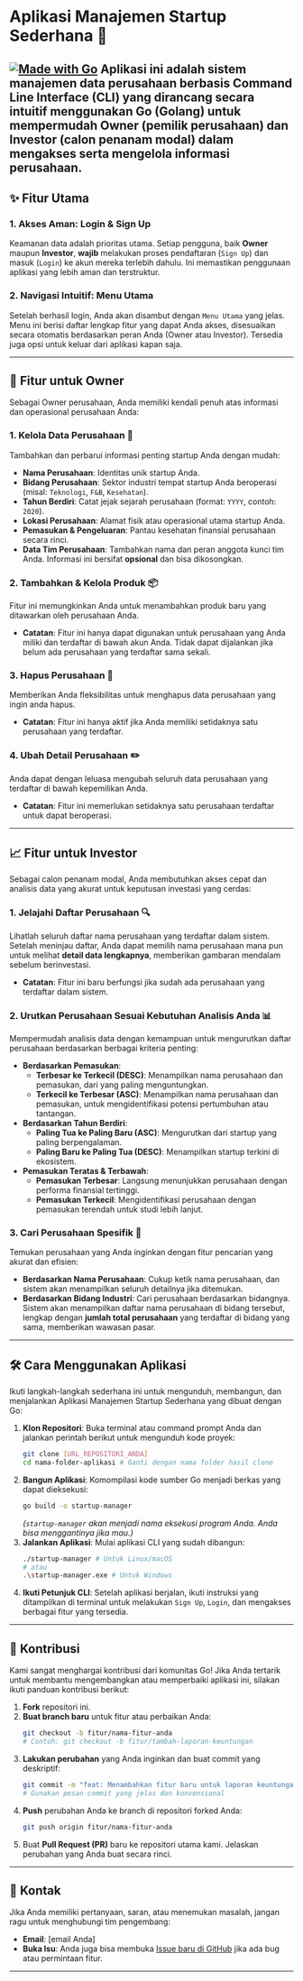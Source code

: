# Aplikasi Manajemen Startup Sederhana 🚀

[![Made with Go](https://img.shields.io/badge/Made%20with-Go-00ADD8.svg?logo=go&logoColor=white)](https://go.dev/)
Aplikasi ini adalah sistem manajemen data perusahaan berbasis **Command Line Interface (CLI)** yang dirancang secara intuitif menggunakan **Go (Golang)** untuk mempermudah **Owner** (pemilik perusahaan) dan **Investor** (calon penanam modal) dalam mengakses serta mengelola informasi perusahaan.
---

## ✨ Fitur Utama

### 1. Akses Aman: Login & Sign Up
Keamanan data adalah prioritas utama. Setiap pengguna, baik **Owner** maupun **Investor**, **wajib** melakukan proses pendaftaran (`Sign Up`) dan masuk (`Login`) ke akun mereka terlebih dahulu. Ini memastikan penggunaan aplikasi yang lebih aman dan terstruktur.

### 2. Navigasi Intuitif: Menu Utama
Setelah berhasil login, Anda akan disambut dengan `Menu Utama` yang jelas. Menu ini berisi daftar lengkap fitur yang dapat Anda akses, disesuaikan secara otomatis berdasarkan peran Anda (Owner atau Investor). Tersedia juga opsi untuk keluar dari aplikasi kapan saja.

---

## 💼 Fitur untuk Owner

Sebagai Owner perusahaan, Anda memiliki kendali penuh atas informasi dan operasional perusahaan Anda:

### 1. Kelola Data Perusahaan 📝
Tambahkan dan perbarui informasi penting startup Anda dengan mudah:
* **Nama Perusahaan**: Identitas unik startup Anda.
* **Bidang Perusahaan**: Sektor industri tempat startup Anda beroperasi (misal: `Teknologi`, `F&B`, `Kesehatan`).
* **Tahun Berdiri**: Catat jejak sejarah perusahaan (format: `YYYY`, contoh: `2020`).
* **Lokasi Perusahaan**: Alamat fisik atau operasional utama startup Anda.
* **Pemasukan & Pengeluaran**: Pantau kesehatan finansial perusahaan secara rinci.
* **Data Tim Perusahaan**: Tambahkan nama dan peran anggota kunci tim Anda. Informasi ini bersifat **opsional** dan bisa dikosongkan.

### 2. Tambahkan & Kelola Produk 📦
Fitur ini memungkinkan Anda untuk menambahkan produk baru yang ditawarkan oleh perusahaan Anda.
* **Catatan**: Fitur ini hanya dapat digunakan untuk perusahaan yang Anda miliki dan terdaftar di bawah akun Anda. Tidak dapat dijalankan jika belum ada perusahaan yang terdaftar sama sekali.

### 3. Hapus Perusahaan 👋
Memberikan Anda fleksibilitas untuk menghapus data perusahaan yang ingin anda hapus.
* **Catatan**: Fitur ini hanya aktif jika Anda memiliki setidaknya satu perusahaan yang terdaftar.

### 4. Ubah Detail Perusahaan ✏️
Anda dapat dengan leluasa mengubah seluruh data perusahaan yang terdaftar di bawah kepemilikan Anda.
* **Catatan**: Fitur ini memerlukan setidaknya satu perusahaan terdaftar untuk dapat beroperasi.

---

## 📈 Fitur untuk Investor

Sebagai calon penanam modal, Anda membutuhkan akses cepat dan analisis data yang akurat untuk keputusan investasi yang cerdas:

### 1. Jelajahi Daftar Perusahaan 🔍
Lihatlah seluruh daftar nama perusahaan yang terdaftar dalam sistem. Setelah meninjau daftar, Anda dapat memilih nama perusahaan mana pun untuk melihat **detail data lengkapnya**, memberikan gambaran mendalam sebelum berinvestasi.
* **Catatan**: Fitur ini baru berfungsi jika sudah ada perusahaan yang terdaftar dalam sistem.

### 2. Urutkan Perusahaan Sesuai Kebutuhan Analisis Anda 📊
Mempermudah analisis data dengan kemampuan untuk mengurutkan daftar perusahaan berdasarkan berbagai kriteria penting:
* **Berdasarkan Pemasukan**:
    * **Terbesar ke Terkecil (DESC)**: Menampilkan nama perusahaan dan pemasukan, dari yang paling menguntungkan.
    * **Terkecil ke Terbesar (ASC)**: Menampilkan nama perusahaan dan pemasukan, untuk mengidentifikasi potensi pertumbuhan atau tantangan.
* **Berdasarkan Tahun Berdiri**:
    * **Paling Tua ke Paling Baru (ASC)**: Mengurutkan dari startup yang paling berpengalaman.
    * **Paling Baru ke Paling Tua (DESC)**: Menampilkan startup terkini di ekosistem.
* **Pemasukan Teratas & Terbawah**:
    * **Pemasukan Terbesar**: Langsung menunjukkan perusahaan dengan performa finansial tertinggi.
    * **Pemasukan Terkecil**: Mengidentifikasi perusahaan dengan pemasukan terendah untuk studi lebih lanjut.

### 3. Cari Perusahaan Spesifik 🎯
Temukan perusahaan yang Anda inginkan dengan fitur pencarian yang akurat dan efisien:
* **Berdasarkan Nama Perusahaan**: Cukup ketik nama perusahaan, dan sistem akan menampilkan seluruh detailnya jika ditemukan.
* **Berdasarkan Bidang Industri**: Cari perusahaan berdasarkan bidangnya. Sistem akan menampilkan daftar nama perusahaan di bidang tersebut, lengkap dengan **jumlah total perusahaan** yang terdaftar di bidang yang sama, memberikan wawasan pasar.

---

## 🛠️ Cara Menggunakan Aplikasi

Ikuti langkah-langkah sederhana ini untuk mengunduh, membangun, dan menjalankan Aplikasi Manajemen Startup Sederhana yang dibuat dengan Go:

1.  **Klon Repositori**:
    Buka terminal atau command prompt Anda dan jalankan perintah berikut untuk mengunduh kode proyek:
    ```bash
    git clone [URL_REPOSITORI_ANDA]
    cd nama-folder-aplikasi # Ganti dengan nama folder hasil clone
    ```
2.  **Bangun Aplikasi**:
    Komompilasi kode sumber Go menjadi berkas yang dapat dieksekusi:
    ```bash
    go build -o startup-manager
    ```
    *(`startup-manager` akan menjadi nama eksekusi program Anda. Anda bisa menggantinya jika mau.)*
3.  **Jalankan Aplikasi**:
    Mulai aplikasi CLI yang sudah dibangun:
    ```bash
    ./startup-manager # Untuk Linux/macOS
    # atau
    .\startup-manager.exe # Untuk Windows
    ```
4.  **Ikuti Petunjuk CLI**:
    Setelah aplikasi berjalan, ikuti instruksi yang ditampilkan di terminal untuk melakukan `Sign Up`, `Login`, dan mengakses berbagai fitur yang tersedia.

---

## 🤝 Kontribusi

Kami sangat menghargai kontribusi dari komunitas Go! Jika Anda tertarik untuk membantu mengembangkan atau memperbaiki aplikasi ini, silakan ikuti panduan kontribusi berikut:

1.  **Fork** repositori ini.
2.  **Buat branch baru** untuk fitur atau perbaikan Anda:
    ```bash
    git checkout -b fitur/nama-fitur-anda 
    # Contoh: git checkout -b fitur/tambah-laporan-keuntungan
    ```
3.  **Lakukan perubahan** yang Anda inginkan dan buat commit yang deskriptif:
    ```bash
    git commit -m "feat: Menambahkan fitur baru untuk laporan keuntungan" 
    # Gunakan pesan commit yang jelas dan konvensional
    ```
4.  **Push** perubahan Anda ke branch di repositori forked Anda:
    ```bash
    git push origin fitur/nama-fitur-anda
    ```
5.  Buat **Pull Request (PR)** baru ke repositori utama kami. Jelaskan perubahan yang Anda buat secara rinci.

---

## 📧 Kontak

Jika Anda memiliki pertanyaan, saran, atau menemukan masalah, jangan ragu untuk menghubungi tim pengembang:

* **Email**: [email Anda]
* **Buka Isu**: Anda juga bisa membuka [Issue baru di GitHub](https://github.com/[Your_Username]/[Your_Repo_Name]/issues) jika ada bug atau permintaan fitur.

---
